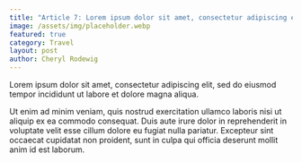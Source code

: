 ```yaml
---
title: "Article 7: Lorem ipsum dolor sit amet, consectetur adipiscing elit"
image: /assets/img/placeholder.webp
featured: true
category: Travel
layout: post
author: Cheryl Rodewig
---
```


Lorem ipsum dolor sit amet, consectetur adipiscing elit, sed do eiusmod tempor
incididunt ut labore et dolore magna aliqua.

Ut enim ad minim veniam, quis nostrud exercitation ullamco laboris nisi ut
aliquip ex ea commodo consequat. Duis aute irure dolor in reprehenderit in
voluptate velit esse cillum dolore eu fugiat nulla pariatur. Excepteur sint
occaecat cupidatat non proident, sunt in culpa qui officia deserunt mollit anim
id est laborum.
